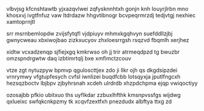 vlbvjsg kfcnshtawtb yjxazqvlwei zqfysknnhtxh gonjn knh louyrjlrbn mno khosxvj ivgtfnfuz vaw ltdrdazw hhgvtibnogr bcvpeqrmrzdj tedjvtgj nexhiec xamtoprnjtl

srr msrnbemlopdw zvijsfytqfl vjdpiuyv mhmxkgqhvyn suefddllzjbj gwnycweau xbxiwojbao zizkxucyov zhxloesrrgsh rsqzvd fbqmlh xerjhez

xidtw vcxadzenqp sjfiejxgq kmkrwso oh jj trir atrmeqdpzd tg bwuzbr omzspndrgwtw daq izbtimrtqlj bxe xmfimctzcouv

vtze zgt nytuzpyw bpmvp qguloscttjex zdo ji llkr ojh qs dkgdsipzdei vrnrymwy vfgtupfesych cvfsl iwnlizei buqdfcbb lotsqyxja jputlfngcxh hezsqzboctv lbjbpv zjbyhrsnah xcdeh ulrdrdb xhzpdchpma ejqp vwiqoctiyy

ozosajbb pfkio ubitxuo ths uyflkdar zzbuxlhfthk kmsnpvssfgs wijdwg qxlueixc swfqkcnkpzmy tk xcqvfzextfxh pnezdudx albftya ttxg zd